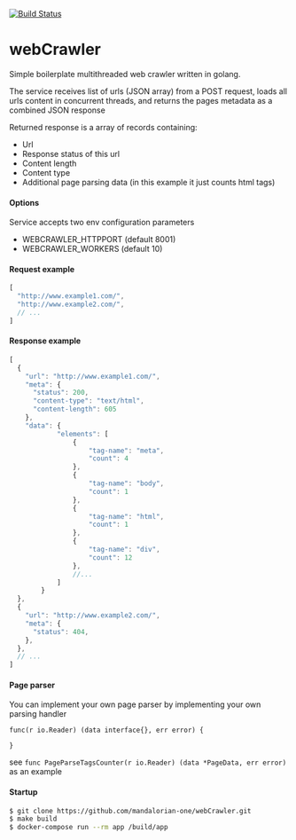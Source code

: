 [![Build Status](https://travis-ci.org/mandalorian-one/webCrawler.svg?branch=main)](https://travis-ci.org/mandalorian-one/webCrawler)

# webCrawler
Simple boilerplate multithreaded web crawler written in golang.

The service receives list of urls (JSON array) from a POST request, loads all urls content in concurrent threads, and returns the pages metadata as a combined JSON response 

Returned response is a array of records containing:
 - Url
 - Response status of this url
 - Content length
 - Content type
 - Additional page parsing data (in this example it just counts html tags)

#### Options

Service accepts two env configuration parameters 
 - WEBCRAWLER_HTTPPORT (default 8001)
 - WEBCRAWLER_WORKERS (default 10)


#### Request example

```js
[
  "http://www.example1.com/",
  "http://www.example2.com/",
  // ...
]
```

#### Response example

```js
[
  {
    "url": "http://www.example1.com/",
    "meta": {
      "status": 200,
      "content-type": "text/html",
      "content-length": 605
    },
    "data": {
            "elements": [
                {
                    "tag-name": "meta",
                    "count": 4
                },
                {
                    "tag-name": "body",
                    "count": 1
                },
                {
                    "tag-name": "html",
                    "count": 1
                },
                {
                    "tag-name": "div",
                    "count": 12
                },
                //...                
            ]
        }
  },
  {
    "url": "http://www.example2.com/",
    "meta": {
      "status": 404,
    },
  },
  // ...
]
```

#### Page parser

You can implement your own page parser by implementing your own parsing handler
```
func(r io.Reader) (data interface{}, err error) {

}
```
see ``func PageParseTagsCounter(r io.Reader) (data *PageData, err error)`` as an example

#### Startup

```bash
$ git clone https://github.com/mandalorian-one/webCrawler.git
$ make build
$ docker-compose run --rm app /build/app
```
